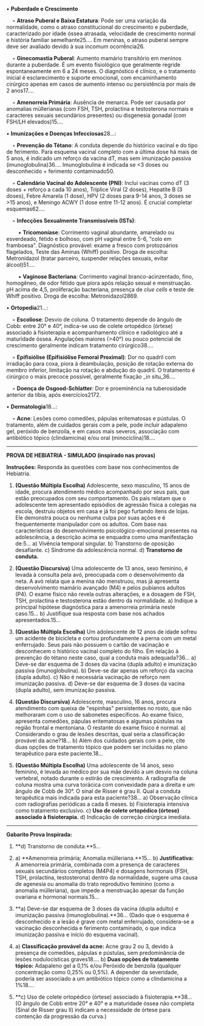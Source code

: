 

• **Puberdade e Crescimento**

    ◦ **Atraso Puberal e Baixa Estatura**: Pode ser uma variação da normalidade, como o atraso constitucional do crescimento e puberdade, caracterizado por idade óssea atrasada, velocidade de crescimento normal e história familiar semelhante25.... Em meninas, o atraso puberal sempre deve ser avaliado devido à sua incomum ocorrência26.

    ◦ **Ginecomastia Puberal**: Aumento mamário transitório em meninos durante a puberdade. É um evento fisiológico que geralmente regride espontaneamente em 6 a 24 meses. O diagnóstico é clínico, e o tratamento inicial é esclarecimento e suporte emocional, com encaminhamento cirúrgico apenas em casos de aumento intenso ou persistência por mais de 2 anos17....

    ◦ **Amenorreia Primária**: Ausência de menarca. Pode ser causada por anomalias müllerianas (com FSH, TSH, prolactina e testosterona normais e caracteres sexuais secundários presentes) ou disgenesia gonadal (com FSH/LH elevados)15....

• **Imunizações e Doenças Infecciosas**28...:

    ◦ **Prevenção do Tétano**: A conduta depende do histórico vacinal e do tipo de ferimento. Para esquema vacinal completo com a última dose há mais de 5 anos, é indicado um reforço da vacina dT, mas sem imunização passiva (imunoglobulina)36.... Imunoglobulina é indicada se <3 doses ou desconhecido + ferimento contaminado50.

    ◦ **Calendário Vacinal do Adolescente (PNI)**: Inclui vacinas como dT (3 doses + reforço a cada 10 anos), Tríplice Viral (2 doses), Hepatite B (3 doses), Febre Amarela (1 dose), HPV (2 doses para 9-14 anos, 3 doses se >15 anos), e Meningo ACWY (1 dose entre 11-12 anos). É crucial completar esquemas62....

    ◦ **Infecções Sexualmente Transmissíveis (ISTs)**:

        ▪ **Tricomoníase**: Corrimento vaginal abundante, amarelado ou esverdeado, fétido e bolhoso, com pH vaginal entre 5-6, "colo em framboesa". Diagnóstico provável: exame a fresco com protozoários flagelados, Teste das Aminas (Whiff) positivo. Droga de escolha: Metronidazol (tratar parceiro, suspender relações sexuais, evitar álcool)51....

        ▪ **Vaginose Bacteriana**: Corrimento vaginal branco-acinzentado, fino, homogêneo, de odor fétido que piora após relação sexual e menstruação. pH acima de 4,5, proliferação bacteriana, presença de _clue cells_ e teste de Whiff positivo. Droga de escolha: Metronidazol2869.


• **Ortopedia**21...:

    ◦ **Escoliose**: Desvio de coluna. O tratamento depende do ângulo de Cobb: entre 20° e 40°, indica-se uso de colete ortopédico (órtese) associado à fisioterapia e acompanhamento clínico e radiológico até a maturidade óssea. Angulações maiores (>40°) ou pouco potencial de crescimento geralmente indicam tratamento cirúrgico38....

    ◦ **Epifisiólise (Epifisiólise Femoral Proximal)**: Dor no quadril com irradiação para coxa, piora à deambulação, posição de rotação externa do membro inferior, limitação na rotação e abdução do quadril. O tratamento é cirúrgico o mais precoce possível, geralmente fixação _in situ_36....

    ◦ **Doença de Osgood-Schlatter**: Dor e proeminência na tuberosidade anterior da tíbia, após exercícios2172.

• **Dermatologia**18...:

    ◦ **Acne**: Lesões como comedões, pápulas eritematosas e pústulas. O tratamento, além de cuidados gerais com a pele, pode incluir adapaleno gel, peróxido de benzoíla, e em casos mais severos, associação com antibiótico tópico (clindamicina) e/ou oral (minociclina)18....

---

**PROVA DE HEBIATRIA - SIMULADO (inspirado nas provas)**

**Instruções:** Responda às questões com base nos conhecimentos de Hebiatria.

1. **(Questão Múltipla Escolha)** Adolescente, sexo masculino, 15 anos de idade, procura atendimento médico acompanhado por seus pais, que estão preocupados com seu comportamento. Os pais relatam que o adolescente tem apresentado episódios de agressão física a colegas na escola, destruiu objetos em casa e já foi pego furtando itens de lojas. Ele demonstra pouca ou nenhuma culpa por suas ações e é frequentemente manipulador com os adultos. Com base nas características do desenvolvimento psicológico-emocional presentes na adolescência, a descrição acima se enquadra como uma manifestação de:5... a) Vivência temporal singular. b) Transtorno de oposição desafiante. c) Síndrome da adolescência normal. d) **Transtorno de conduta.**

2. **(Questão Discursiva)** Uma adolescente de 13 anos, sexo feminino, é levada à consulta pela avó, preocupada com o desenvolvimento da neta. A avó relata que a menina não menstruou, mas já apresenta desenvolvimento mamário avançado (M4) e pelos pubianos adultos (P4). O exame físico não revela outras alterações, e a dosagem de FSH, TSH, prolactina e testosterona estão dentro da normalidade. a) Indique a principal hipótese diagnóstica para a amenorreia primária neste caso.15... b) Justifique sua resposta com base nos achados apresentados.15...

3. **(Questão Múltipla Escolha)** Um adolescente de 12 anos de idade sofreu um acidente de bicicleta e cortou profundamente a perna com um metal enferrujado. Seus pais não possuem o cartão de vacinação e desconhecem o histórico vacinal completo do filho. Em relação à prevenção do tétano neste caso, qual a conduta mais adequada?36... a) Deve-se dar esquema de 3 doses da vacina (dupla adulto) e imunização passiva (imunoglobulina). b) Deve-se dar apenas um reforço da vacina (dupla adulto). c) Não é necessária vacinação de reforço nem imunização passiva. d) Deve-se dar esquema de 3 doses da vacina (dupla adulto), sem imunização passiva.

4. **(Questão Discursiva)** Adolescente, masculino, 16 anos, procura atendimento com queixa de "espinhas" persistentes no rosto, que não melhoraram com o uso de sabonetes específicos. Ao exame físico, apresenta comedões, pápulas eritematosas e algumas pústulas na região frontal e mentoniana. O restante do exame físico é normal. a) Considerando o grau de lesões descritas, qual seria a classificação provável da acne?18... b) Além dos cuidados gerais com a pele, cite duas opções de tratamento tópico que podem ser incluídas no plano terapêutico para este paciente.18...

5. **(Questão Múltipla Escolha)** Uma adolescente de 14 anos, sexo feminino, é levada ao médico por sua mãe devido a um desvio na coluna vertebral, notado durante o estirão de crescimento. A radiografia de coluna mostra uma curva torácica com convexidade para a direita e um ângulo de Cobb de 30°. O sinal de Risser é grau II. Qual a conduta terapêutica mais indicada para esta paciente?38... a) Observação clínica com radiografias periódicas a cada 6 meses. b) Fisioterapia intensiva como tratamento exclusivo. c) **Uso de colete ortopédico (órtese) associado à fisioterapia.** d) Indicação de correção cirúrgica imediata.

--------------------------------------------------------------------------------

**Gabarito Prova Inspirada:**

1. **d) Transtorno de conduta.**5...

2. a) **Amenorreia primária; Anomalia mülleriana.**15... b) **Justificativa:** A amenorreia primária, combinada com a presença de caracteres sexuais secundários completos (M4P4) e dosagens hormonais (FSH, TSH, prolactina, testosterona) dentro da normalidade, sugere uma causa de agenesia ou anomalia do trato reprodutivo feminino (como a anomalia mülleriana), que impede a menstruação apesar da função ovariana e hormonal normais.15...

3. **a) Deve-se dar esquema de 3 doses da vacina (dupla adulto) e imunização passiva (imunoglobulina).**36... (Dado que o esquema é desconhecido e a lesão é grave com metal enferrujado, considera-se a vacinação desconhecida e ferimento contaminado, o que indica imunização passiva e início do esquema vacinal).

4. a) **Classificação provável da acne:** Acne grau 2 ou 3, devido à presença de comedões, pápulas e pústulas, sem predominância de lesões nodulocísticas graves18.... b) **Duas opções de tratamento tópico:** Adapaleno gel a 0,1% e/ou Peróxido de benzoíla (qualquer concentração como 0,25% ou 0,5%). A depender da severidade, poderia ser associado a um antibiótico tópico como a clindamicina a 1%18....

5. **c) Uso de colete ortopédico (órtese) associado à fisioterapia.**38... (O ângulo de Cobb entre 20° e 40° e a maturidade óssea não completa (Sinal de Risser grau II) indicam a necessidade de órtese para contenção da progressão da curva.)